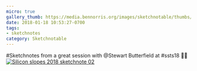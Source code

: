 ```yaml
---
micro: true
gallery_thumb: https://media.bennorris.org/images/sketchnotable/thumbs/silicon-slopes-2018-sketchnote-02.jpg
date: 2018-01-18 10:53:27-0700
tags:
- sketchnotes
category: Sketchnotable
---
```


#Sketchnotes from a great session with @Stewart Butterfield at #ssts18 ✍🏼 [![Silicon slopes 2018 sketchnote 02](https://media.bennorris.org/images/sketchnotable/silicon-slopes-2018/silicon-slopes-2018-sketchnote-02.jpg)](https://media.bennorris.org/images/sketchnotable/silicon-slopes-2018/silicon-slopes-2018-sketchnote-02.jpg)